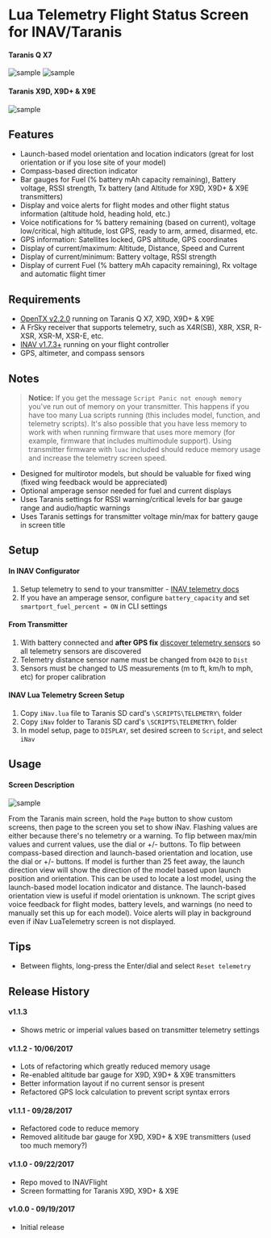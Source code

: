 # Lua Telemetry Flight Status Screen for INAV/Taranis

#### Taranis Q X7
![sample](http://www.leethost.com/link_pics/iNav1.png "Launch-based model orientation and location indicators")
![sample](http://www.leethost.com/link_pics/iNav2.png "Compass-based direction indicator")

#### Taranis X9D, X9D+ & X9E
![sample](http://www.leethost.com/link_pics/iNav3.png "View on Taranis X9D, X9D+ & X9E")

## Features

* Launch-based model orientation and location indicators (great for lost orientation or if you lose site of your model)
* Compass-based direction indicator
* Bar gauges for Fuel (% battery mAh capacity remaining), Battery voltage, RSSI strength, Tx battery (and Altitude for X9D, X9D+ & X9E transmitters)
* Display and voice alerts for flight modes and other flight status information (altitude hold, heading hold, etc.)
* Voice notifications for % battery remaining (based on current), voltage low/critical, high altitude, lost GPS, ready to arm, armed, disarmed, etc.
* GPS information: Satellites locked, GPS altitude, GPS coordinates
* Display of current/maximum: Altitude, Distance, Speed and Current
* Display of current/minimum: Battery voltage, RSSI strength
* Display of current Fuel (% battery mAh capacity remaining), Rx voltage and automatic flight timer

## Requirements

* [OpenTX v2.2.0](http://www.open-tx.org/) running on Taranis Q X7, X9D, X9D+ & X9E
* A FrSky receiver that supports telemetry, such as X4R(SB), X8R, XSR, R-XSR, XSR-M, XSR-E, etc.
* [INAV v1.7.3+](https://github.com/iNavFlight/inav/releases) running on your flight controller
* GPS, altimeter, and compass sensors

## Notes

> **Notice:** If you get the message `Script Panic not enough memory` you've run out of memory on your transmitter.
> This happens if you have too many Lua scripts running (this includes model, function, and telemetry scripts).
> It's also possible that you have less memory to work with when running firmware that uses more memory (for example, firmware that includes multimodule support).
> Using transmitter firmware with `luac` included should reduce memory usage and increase the telemetry screen speed.

* Designed for multirotor models, but should be valuable for fixed wing (fixed wing feedback would be appreciated)
* Optional amperage sensor needed for fuel and current displays
* Uses Taranis settings for RSSI warning/critical levels for bar gauge range and audio/haptic warnings
* Uses Taranis settings for transmitter voltage min/max for battery gauge in screen title

## Setup

#### In INAV Configurator

1. Setup telemetry to send to your transmitter - [INAV telemetry docs](https://github.com/iNavFlight/inav/blob/master/docs/Telemetry.md)
2. If you have an amperage sensor, configure `battery_capacity` and set `smartport_fuel_percent = ON` in CLI settings

#### From Transmitter

1. With battery connected and **after GPS fix** [discover telemetry sensors](https://www.youtube.com/watch?v=n09q26Gh858) so all telemetry sensors are discovered
2. Telemetry distance sensor name must be changed from `0420` to `Dist`
3. Sensors must be changed to US measurements (m to ft, km/h to mph, etc) for proper calibration

#### INAV Lua Telemetry Screen Setup

1. Copy `iNav.lua` file to Taranis SD card's `\SCRIPTS\TELEMETRY\` folder
2. Copy `iNav` folder to Taranis SD card's `\SCRIPTS\TELEMETRY\` folder
3. In model setup, page to `DISPLAY`, set desired screen to `Script`, and select `iNav`

## Usage

#### Screen Description
![sample](http://www.leethost.com/link_pics/iNav4.png "Screen description")

From the Taranis main screen, hold the `Page` button to show custom screens, then page to the screen you set to show iNav.
Flashing values are either because there's no telemetry or a warning.
To flip between max/min values and current values, use the dial or +/- buttons.
To flip between compass-based direction and launch-based orientation and location, use the dial or +/- buttons.
If model is further than 25 feet away, the launch direction view will show the direction of the model based upon launch position and orientation.
This can be used to locate a lost model, using the launch-based model location indicator and distance.
The launch-based orientation view is useful if model orientation is unknown.
The script gives voice feedback for flight modes, battery levels, and warnings (no need to manually set this up for each model).
Voice alerts will play in background even if iNav LuaTelemetry screen is not displayed.

## Tips

* Between flights, long-press the Enter/dial and select `Reset telemetry`

## Release History

#### v1.1.3
* Shows metric or imperial values based on transmitter telemetry settings
#### v1.1.2 - 10/06/2017
* Lots of refactoring which greatly reduced memory usage
* Re-enabled altitude bar gauge for X9D, X9D+ & X9E transmitters
* Better information layout if no current sensor is present
* Refactored GPS lock calculation to prevent script syntax errors
#### v1.1.1 - 09/28/2017
* Refactored code to reduce memory
* Removed alititude bar gauge for X9D, X9D+ & X9E transmitters (used too much memory?)
#### v1.1.0 - 09/22/2017
* Repo moved to INAVFlight
* Screen formatting for Taranis X9D, X9D+ & X9E
#### v1.0.0 - 09/19/2017
* Initial release